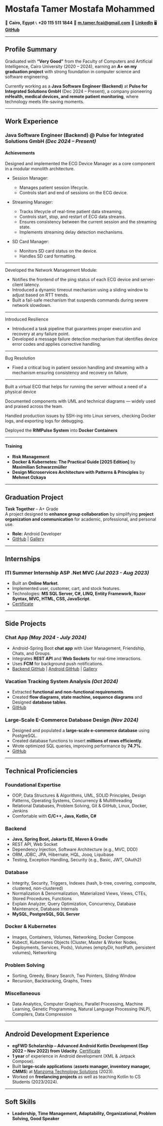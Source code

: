 # Mostafa Tamer Mostafa Mohammed  

📍 **Cairo, Egypt** 📞 **+20 115 511 1844** 📧 **m.tamer.fcai@gmail.com** 🔗 [**LinkedIn**](https://www.linkedin.com/in/mostafa-tamer/) 🖥️ [**GitHub**](https://github.com/mostafa-tamer)

---

## Profile Summary
Graduated with **“Very Good”** from the Faculty of Computers and Artificial Intelligence, Cairo University (2020 – 2024), earning an **A+ on my graduation project** with strong foundation in computer science and software engineering.

Currently working as a **Java Software Engineer (Backend)** at **Pulse for Integrated Solutions GmbH** (Dec 2024 – Present), a company pioneering **mHealth, medical devices, and remote patient monitoring**, where technology meets life-saving moments.

---

## Work Experience

### Java Software Engineer (Backend) @ **Pulse for Integrated Solutions GmbH** _(Dec 2024 – Present)_

#### Achievements
<!-- 
* Designed a **new architecture for the communication protocol** between the server and the ECG device.

  * Applied **Single Responsibility Principle** and enforced **decoupling** by ensuring components rely on **contracts and abstractions**.
  * Achieved a design that is **open for extension, closed for modification**, supporting future scalability with minimal refactoring.
  * Promoted **reusability** and eliminated redundancy through clean modular structure.
  * Implemented an automatic **message parsing mechanism** by mapping message structures to POJOs and using **Java Reflection** to deserialize messages dynamically.

---
 -->
Designed and implemented the ECG Device Manager as a core component in a modular monolith architecture.
- Session Manager: 
  - Manages patient session lifecycle.
  - Controls start and end of sessions on the ECG device.

- Streaming Manager: 
  - Tracks lifecycle of real-time patient data streaming.
  - Controls start, stop, and restart of ECG data streams.
  - Ensures consistency between the current session and the streaming state.
  - Implements streaming delay detection mechanisms.

- SD Card Manager: 
  - Monitors SD card status on the device.
  - Handles SD card formatting.

---

Developed the Network Management Module:
- Notifies the frontend of the ping status of each ECG device and server-client latency.
- Introduced a dynamic timeout mechanism using a sliding window to adjust based on RTT trends.
- Built a fail-safe mechanism that suspends commands during severe network slowdown.

---

Introduced Resilience
- Introduced a task pipeline that guarantees proper execution and recovery at any failure point.
- Developed a message failure detection mechanism that identifies device error codes and applies corrective handling.

---

Bug Resolution
- Fixed a critical bug in patient session handling and streaming with a mechanism ensuring consistency and recovery on failure.

---

Built a virtual ECG that helps for running the server without a need of a physical device

Documented components with UML and technical diagrams — widely used and praised across the team.

Handled production issues by SSH-ing into Linux servers, checking Docker logs, and exporting logs for debugging.

Deployed the **RIMPulse System** into **Docker Containers**
<!-- 
- Built a **logger** for the system, in which each directory is a hub contains logger files each hub is controlled by logger manager, logger files can be (enabled, disabled, deleted)
- Developed **unit & integration tests** for the features I implemented.
 -->
---

#### Training
- **Risk Management**
- **Docker & Kubernetes: The Practical Guide [2025 Edition]** by **Maximilian Schwarzmüller**
- **Design Microservices Architecture with Patterns & Principles** by **Mehmet Ozkaya**

---

## Graduation Project  
**Task Together** – A+ Grade  
A project designed to **enhance group collaboration** by simplifying **project organization and communication** for academic, professional, and personal use.  
- **Role:** Android Developer  
- [GitHub](https://github.com/mostafa-tamer/Task-Together) | [Gallery](https://www.behance.net/gallery/204098119/Task-Together)

---

## Internships

### ITI Summer Internship ASP .Net MVC _(Jul 2023 - Aug 2023)_
- Built an **Online Market**.
- Implemented user, customer, cart, and stock features.
- Technologies: **MS SQL Server, C#, LINQ, Entity Framework, Razor Syntax, MVC, HTML, CSS, JavaScript**.
- [Certificate](https://drive.google.com/file/d/1MG5hhQEiVRih8ki4F5eFDiyRq0KxrXcA/view)

---

## Side Projects

### **Chat App** _(May 2024 - July 2024)_
- Android-Spring Boot **chat app** with User Management, Friendship, Chats, and Groups.
- Integrates **REST API** and **Web Sockets** for real-time interactions.
- Uses **FCM** for background push notifications.
- [Backend GitHub](https://github.com/mostafa-tamer/ChatWithMe-SpringBoot) | [Android GitHub](https://github.com/mostafa-tamer/ChatWithMe-Android) | [Gallery](https://www.behance.net/gallery/202302419/Chat-Applicatoin)

### **Vacation Tracking System Analysis** _(Oct 2024)_
- Extracted **functional and non-functional requirements**.
- Created **flow diagrams, state machine, sequence diagrams** and Designed **database tables**.
- [GitHub](https://github.com/mostafa-tamer/Vacation-Tracking-System)

### **Large-Scale E-Commerce Database Design** _(Nov 2024)_
- Designed and populated a **large-scale e-commerce database** using PostgreSQL.
- Created database functions to insert **millions of rows efficiently**.
- Wrote optimized SQL queries, improving performance by **74.7%**.
- [GitHub](https://github.com/mostafa-tamer/Large-Scale-E-Commerce-Database)

---

## Technical Proficiencies

### **Foundational Expertise**
- OOP, Data Structures & Algorithms, UML, SOLID Principles, Design Patterns, Operating Systems, Concurrency & Multithreading
- Relational Databases, Problem Solving, Git & GitHub, Linux, Docker, Jenkins
- Comfortable with **C/C++, Java, Kotlin, C#**

### **Backend**
- **Java, Spring Boot, Jakarta EE, Maven & Gradle**
- REST API, Web Socket
- Dependency Injection, Software Architecture (e.g., MVC, DDD)
- ORM, JDBC, JPA, Hibernate, HQL, Jooq, Liquibase
- Testing, Exception Handling, Security (e.g., Basic, JWT, OAuth2)

### **Database**
- Integrity, Security, Triggers, Indexes (hash, b-tree, covering, composite, clustered, non-clustered)
- Normalization & Denormalization, Materialized Views, Views, CTEs, Stored Procedures, Functions
- Explain Analyzer, Query Optimization, Concurrency, Database Maintenance, Database Internals
- **MySQL, PostgreSQL, SQL Server**

### **Docker & Kubernetes**
- Images, Containers, Volumes, Networking, Docker Compose
- Kubectl, Kubernetes Objects (Cluster, Master & Worker Nodes, Deployments, Services, Pods), Volumes (emptyDir, hostPath, persistent volumes), Networking

### **Problem Solving**
- Sorting, Greedy, Binary Search, Two Pointers, Sliding Window
- Recursion, Backtracking, Graphs, Trees

### **Miscellaneous**
- Data Analytics, Computer Graphics, Parallel Processing, Machine Learning, Genetic Programming, Natural Language Processing (NLP), Compilers, Data Compression

---

## Android Development Experience
- **egFWD Scholarship – Advanced Android Kotlin Development (Sep 2022 – Nov 2022) from Udacity**. [Certificate](https://github.com/mostafa-tamer/resume/blob/main/android-udacity-certificate.jpg)
- **1 year** of experience in Android development (XML & Jetpack Compose).
- Built **large-scale applications** (**assets manager, inventory manager, CMMS**) at [Manzoma Technology Solutions](https://www.manzoma.com/) (2023).
- Worked on **freelancing projects** as well as teaching Kotlin to CS Students (2023/2024).

---

## Soft Skills
- **Leadership, Time Management, Adaptability, Organizational, Problem Solving, Good Speaker**

<!-- Styling -->

<head>
  <style>
    /* h2 {
      color: #2f5496;
    } */]
  </style>
</head>
